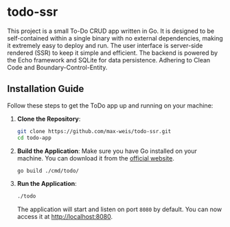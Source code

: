 # todo-ssr

This project is a small To-Do CRUD app written in Go. It is designed to be self-contained within a single binary with no external
dependencies, making it extremely easy to deploy and run. The user interface is server-side rendered (SSR) to keep it simple and efficient. The backend is powered by the Echo
framework and SQLite for data persistence. Adhering to Clean Code and Boundary-Control-Entity.

## Installation Guide

Follow these steps to get the ToDo app up and running on your machine:

1. **Clone the Repository**:
   ```bash
   git clone https://github.com/max-weis/todo-ssr.git
   cd todo-app
   ```

2. **Build the Application**:
   Make sure you have Go installed on your machine. You can download it from the [official website](https://golang.org/dl/).
   ```bash
   go build ./cmd/todo/
   ```

3. **Run the Application**:
   ```bash
   ./todo
   ```

   The application will start and listen on port `8080` by default. You can now access it at [http://localhost:8080](http://localhost:8080).
